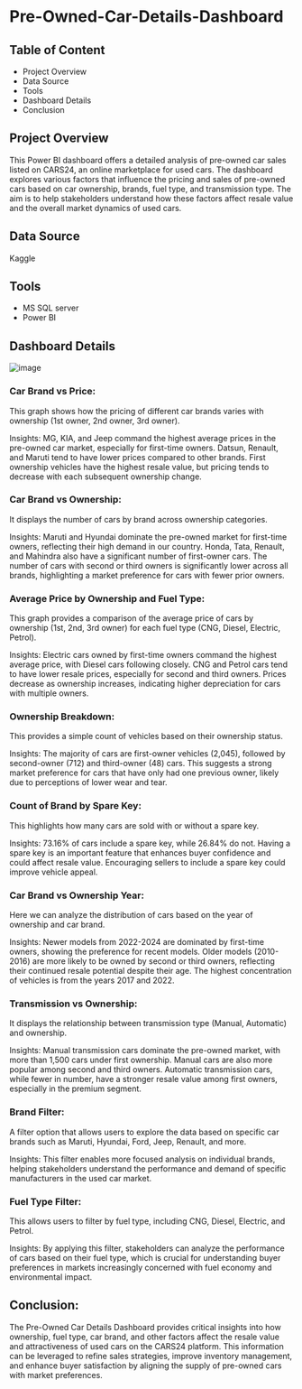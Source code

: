 # Pre-Owned-Car-Details-Dashboard
## Table of Content
- Project Overview
- Data Source
- Tools
- Dashboard Details
- Conclusion

## Project Overview
This Power BI dashboard offers a detailed analysis of pre-owned car sales listed on CARS24, an online marketplace for used cars. The dashboard explores various factors that influence the pricing and sales of pre-owned cars based on car ownership, brands, fuel type, and transmission type. The aim is to help stakeholders understand how these factors affect resale value and the overall market dynamics of used cars.

## Data Source
Kaggle

## Tools
- MS SQL server
- Power BI

## Dashboard Details

![image](https://github.com/user-attachments/assets/3b3fbf37-df6d-434f-82c0-456fb26a3b54)

### Car Brand vs Price:
This graph shows how the pricing of different car brands varies with ownership (1st owner, 2nd owner, 3rd owner).

Insights:
MG, KIA, and Jeep command the highest average prices in the pre-owned car market, especially for first-time owners.
Datsun, Renault, and Maruti tend to have lower prices compared to other brands.
First ownership vehicles have the highest resale value, but pricing tends to decrease with each subsequent ownership change.

### Car Brand vs Ownership:

It displays the number of cars by brand across ownership categories.

Insights:
Maruti and Hyundai dominate the pre-owned market for first-time owners, reflecting their high demand in our country.
Honda, Tata, Renault, and Mahindra also have a significant number of first-owner cars.
The number of cars with second or third owners is significantly lower across all brands, highlighting a market preference for cars with fewer prior owners.

### Average Price by Ownership and Fuel Type:

This graph provides a comparison of the average price of cars by ownership (1st, 2nd, 3rd owner) for each fuel type (CNG, Diesel, Electric, Petrol).

Insights:
Electric cars owned by first-time owners command the highest average price, with Diesel cars following closely.
CNG and Petrol cars tend to have lower resale prices, especially for second and third owners.
Prices decrease as ownership increases, indicating higher depreciation for cars with multiple owners.

### Ownership Breakdown:

This provides a simple count of vehicles based on their ownership status.

Insights:
The majority of cars are first-owner vehicles (2,045), followed by second-owner (712) and third-owner (48) cars.
This suggests a strong market preference for cars that have only had one previous owner, likely due to perceptions of lower wear and tear.

### Count of Brand by Spare Key:

This highlights how many cars are sold with or without a spare key.

Insights:
73.16% of cars include a spare key, while 26.84% do not.
Having a spare key is an important feature that enhances buyer confidence and could affect resale value. Encouraging sellers to include a spare key could improve vehicle appeal.

### Car Brand vs Ownership Year:

Here we can analyze the distribution of cars based on the year of ownership and car brand.

Insights:
Newer models from 2022-2024 are dominated by first-time owners, showing the preference for recent models.
Older models (2010-2016) are more likely to be owned by second or third owners, reflecting their continued resale potential despite their age.
The highest concentration of vehicles is from the years 2017 and 2022.

### Transmission vs Ownership:

It displays the relationship between transmission type (Manual, Automatic) and ownership.

Insights:
Manual transmission cars dominate the pre-owned market, with more than 1,500 cars under first ownership. Manual cars are also more popular among second and third owners.
Automatic transmission cars, while fewer in number, have a stronger resale value among first owners, especially in the premium segment.

### Brand Filter:

A filter option that allows users to explore the data based on specific car brands such as Maruti, Hyundai, Ford, Jeep, Renault, and more.

Insights: 
This filter enables more focused analysis on individual brands, helping stakeholders understand the performance and demand of specific manufacturers in the used car market.

### Fuel Type Filter:

This allows users to filter by fuel type, including CNG, Diesel, Electric, and Petrol.

Insights: 
By applying this filter, stakeholders can analyze the performance of cars based on their fuel type, which is crucial for understanding buyer preferences in markets increasingly concerned with fuel economy and environmental impact.

## Conclusion:
The Pre-Owned Car Details Dashboard provides critical insights into how ownership, fuel type, car brand, and other factors affect the resale value and attractiveness of used cars on the CARS24 platform. This information can be leveraged to refine sales strategies, improve inventory management, and enhance buyer satisfaction by aligning the supply of pre-owned cars with market preferences.
